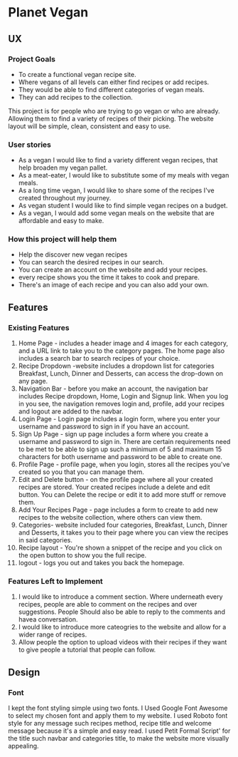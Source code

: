 # Planet Vegan 

## UX

### Project Goals 

* To create a functional vegan recipe site.
* Where vegans of all levels can either find recipes or add recipes.
* They would be able to find different categories of vegan meals.
* They can add recipes to the collection.

This project is for people who are trying to go vegan or who are already. Allowing them to find a variety
of recipes of their picking. The website layout will be simple, clean, consistent and easy to use.

### User stories 

* As a vegan I would like to find a variety different vegan recipes, that help broaden my vegan pallet.
* As a meat-eater, I would like to substitute some of my meals with vegan meals.
* As a long time vegan, I would like to share some of the recipes I've created throughout my journey.
* As vegan student I would like to find simple vegan recipes on a budget. 
* As a vegan, I would add some vegan meals on the website that are affordable and easy to make. 

### How this project will help them

* Help the discover new vegan recipes
* You can search the desired recipes in our search.
* You can create an account on the website and add your recipes.
* every recipe shows you the time it takes to cook and prepare.
* There's an image of each recipe and you can also add your own.

## Features

###  Existing Features
1. Home Page - includes a header image and 4 images for each category, and a URL link to take you to the category pages.
   The home page also includes a search bar to search recipes of your choice.
2. Recipe Dropdown -website includes a dropdown list for categories Breakfast, Lunch, Dinner and Desserts,
   can access the drop-down on any page.
3. Navigation Bar - before you make an account, the navigation bar includes Recipe dropdown, Home, Login and Signup link. 
   When you log in you see, the navigation removes login and, profile, add your recipes and logout are added to the navbar.
4. Login Page - Login page includes a login form, where you enter your username and password to sign in if you have an account.
5. Sign Up Page - sign up page includes a form where you create a username and password to sign in. There are certain requirements
   need to be met to be able to sign up such a minimum of 5 and maximum 15 characters for both username and password to be able to create one. 
6. Profile Page - profile page, when you login, stores all the recipes you've created so you that you can manage them.
7. Edit and Delete button - on the profile page where all your created recipes are stored. Your created recipes include a delete and edit button. You can Delete the recipe or edit it to add more stuff or remove them. 
8. Add Your Recipes Page - page includes a form to create to add new recipes to the website collection, where others can view them.
9. Categories- website included four categories, Breakfast, Lunch, Dinner and Desserts, it takes you to their page where you can view the recipes in said categories. 
10. Recipe layout - You're shown a snippet of the recipe and you click on the open button to show you the full recipe.
11. logout -  logs you out and takes you back the homepage.

### Features Left to Implement

1. I would like to introduce a comment section. Where underneath every recipes, people are able to comment
   on the recipes and over suggestions. People Should also be able to reply to the comments and havea conversation.
2. I would like to introduce more cateogries to the website and allow for a wider range of recipes.
3. Allow people the option to upload videos with their recipes if they want to give people a tutorial that people can follow.

## Design

### Font 
I kept the font styling simple using two fonts. I Used Google Font Awesome to select my chosen font and apply them to my website.
I used Roboto font style for any message such recipes method, recipe title and welcome message because it's a simple and easy
read. I used Petit Formal Script' for the title such navbar and categories title, to make the website more visually appealing.




 








 

